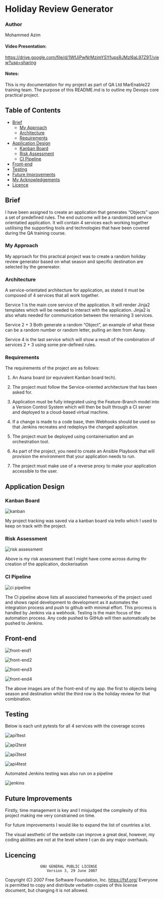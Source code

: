 # Holiday Review Generator

### Author

Mohammed Azim

#### Video Presentation:

https://drive.google.com/file/d/1WfJiPwNrMzjmYSYfupsRJMzl6aL97Z9T/view?usp=sharing

#### Notes:
This is my documentation for my project as part of QA Ltd MarEnable22 training team. The purpose of this README.md is to outline my Devops core practical project.

## Table of Contents

* [Brief](#brief)
    * [My Approach](#approach)
    * [Architecture](#architecture)
    * [Requirements](#Requirements)
* [Application Design](#design)
    * [Kanban Board](#kanban-board)
    * [Risk Assessment](#risk-assessment) 
    * [CI Pipeline](#pipeline)
* [Front-end](#front-end)
* [Testing](#testing)
* [Future Improvements](#future-improvements)
* [My Acknowledgements](#my_acknowledgements)
* [Licence](#licence)

## Brief<a name= "Brief"></a>

 I have been assigned to create an application that generates “Objects” upon a set of predefined rules. The end outcome will be a randomized service orientatied application. It will contain 4 services each working together ustilising the supporting tools and technologies that have been covered during the QA training course. 

### My Approach<a name="My Approach"></a>

My approach for this practical project was to create a random holiday review generator based on what season and specific destination are selected by the genereator. 
 
### Architecture<a name="Architecture"></a>

A service-orientated architecture for application, as stated it must be composed of 4 services that all work together.

Service 1 is the main core service of the application. It will render Jinja2 templates which will be needed to interact with the application. Jinja2 is also whats needed for communication between the remaining 3 services.

Service 2 + 3 Both generate a random “Object”, an example of what these can be a random number or random letter, pulling an item from Aaray.

Service 4 is the last service which will show a result of the combination of services 2 + 3  using some pre-defined rules. 

### Requirements<a name="Requirements"></a>

The requirements of the project are as follows:

1. An Asana board (or equivalent Kanban board tech).

2. The project must follow the Service-oriented architecture that has been asked for.

3. Application must be fully integrated using the Feature-Branch model into a Version Control System which will then be built through a CI server and deployed to a cloud-based virtual machine.

4. If a change is made to a code base, then Webhooks should be used so that Jenkins recreates and redeploys the changed application.

5. The project must be deployed using containerisation and an orchestration tool.

6. As part of the project, you need to create an Ansible Playbook that will provision the environment that your application needs to run.

7. The project must make use of a reverse proxy to make your application accessible to the user.

## Application Design<a name= "Application Design"></a>

### Kanban Board<a name="Kanban Board"></a>


![kanban](./images/kanban.png)

My project tracking was saved via a kanban board via trello which I used to keep on track with the project.

### Risk Assessment<a name="Risk Assesssment"></a>

![risk assessment](./images/risk%20assessment.png)

Above is my risk assessment that I might have come across during thr creation of the application, dockerisation

### CI Pipeline<a name="CI Pipeline"></a>

![ci pipeline](./images/ci%20pipeline.png)

The CI pipeline above lists all associated frameworks of the project used and shows rapid development to development as it automates the integration process and push to github with minimal effort. This procress is handled by Jenkins via a webhook. Testing is the main focus of the automation process. Any code pushed to GitHub will then automatically be pushed to Jenkins.

## Front-end<a name= "front-end"></a>

![front-end1](./images/front-end1.png)

![front-end2](./images/front-end2.png)

![front-end3](./images/front-end3.png)

![front-end4](./images/front-end4.png)

The above images are of the front-end of my app. the first to objects being season and destination whilst the third row is the holiday review for that combination. 

## Testing<a name= "Testing "></a>

Below is each unit pytests for all 4 services with the coverage scores

![api1test](./images/api1test.png)

![api2test](./images/api2test.png)

![api3test](./images/api3test.png)

![api4test](./images/api4test.png)

Automated Jenkins testing was also run on a pipeline

![jenkins](./images/jenkins.png)


## Future Improvements<a name= "future improvements"></a>

Firstly, time management is key and I misjudged the complexity of this project making me very constrained on time.

For future improvements I would like to expand the list of countries a lot. 

The visual aesthetic of the website can improve a great deal, however, my coding abilities are not at the level where I can do any major overhauls.



## Licencing

                    GNU GENERAL PUBLIC LICENSE
                       Version 3, 29 June 2007

 Copyright (C) 2007 Free Software Foundation, Inc. <https://fsf.org/>
 Everyone is permitted to copy and distribute verbatim copies
 of this license document, but changing it is not allowed.
